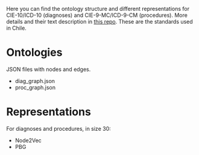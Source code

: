 Here you can find the ontology structure and different representations for CIE-10/ICD-10 (diagnoses) and CIE-9-MC/ICD-9-CM (procedures). More details and their text description in  [this repo](https://github.com/tamycova/icd-cie-codes-chile). These are the standards used in Chile. 

# Ontologies
JSON files with nodes and edges.
- diag_graph.json
- proc_graph.json

# Representations 

For diagnoses and procedures, in size 30: 

- Node2Vec
- PBG